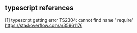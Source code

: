 ## typescript references
[1] typescript getting error TS2304: cannot find name ' require'
https://stackoverflow.com/a/35961176
<br>